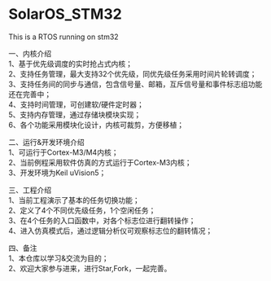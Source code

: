 # SolarOS_STM32
This is a RTOS running on stm32

一、内核介绍  
1、基于优先级调度的实时抢占式内核；  
2、支持任务管理，最大支持32个优先级，同优先级任务采用时间片轮转调度；  
3、支持任务间的同步与通信，包含信号量、邮箱，互斥信号量和事件标志组功能还在完善中；  
4、支持时间管理，可创建软/硬件定时器；  
5、支持内存管理，通过存储块模块实现；  
6、各个功能采用模块化设计，内核可裁剪，方便移植；  
 
二、运行&开发环境介绍  
  1、可运行于Cortex-M3/M4内核；  
  2、当前例程采用软件仿真的方式运行于Cortex-M3内核；  
  3、开发环境为Keil uVision5；  

三、工程介绍  
  1、当前工程演示了基本的任务切换功能；  
  2、定义了4个不同优先级任务，1个空闲任务；  
  3、在4个任务的入口函数中，对各个标志位进行翻转操作；  
  4、进入仿真模式后，通过逻辑分析仪可观察标志位的翻转情况；  
  
四、备注  
  1、本仓库以学习&交流为目的；  
  2、欢迎大家参与进来，进行Star,Fork，一起完善。  
